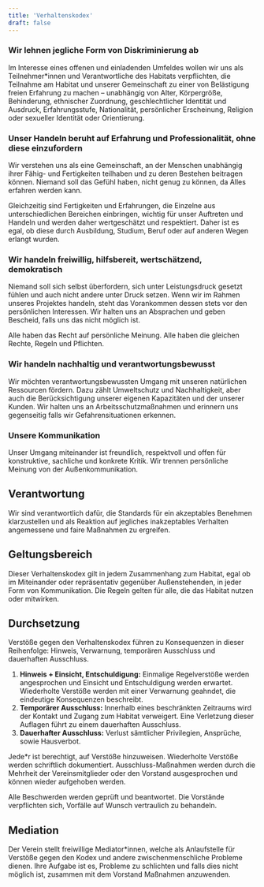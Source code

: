 ```yaml
---
title: 'Verhaltenskodex'
draft: false
---
```


### Wir lehnen jegliche Form von Diskriminierung ab

Im Interesse eines offenen und einladenden Umfeldes wollen wir uns als Teilnehmer\*innen und Verantwortliche des Habitats verpflichten, die Teilnahme am Habitat und unserer Gemeinschaft zu einer von Belästigung freien Erfahrung zu machen – unabhängig von Alter, Körpergröße, Behinderung, ethnischer Zuordnung, geschlechtlicher Identität und Ausdruck, Erfahrungsstufe, Nationalität, persönlicher Erscheinung, Religion oder sexueller Identität oder Orientierung.

### Unser Handeln beruht auf Erfahrung und Professionalität, ohne diese einzufordern

Wir verstehen uns als eine Gemeinschaft, an der Menschen unabhängig ihrer Fähig- und Fertigkeiten teilhaben und zu deren Bestehen beitragen können. Niemand soll das Gefühl haben, nicht genug zu können, da Alles erfahren werden kann.

Gleichzeitig sind Fertigkeiten und Erfahrungen, die Einzelne aus unterschiedlichen Bereichen einbringen, wichtig für unser Auftreten und Handeln und werden daher wertgeschätzt und respektiert. Daher ist es egal, ob diese durch Ausbildung, Studium, Beruf oder auf anderen Wegen erlangt wurden.

### Wir handeln freiwillig, hilfsbereit, wertschätzend, demokratisch

Niemand soll sich selbst überfordern, sich unter Leistungsdruck gesetzt fühlen und auch nicht andere unter Druck setzen. Wenn wir im Rahmen unseres Projektes handeln, steht das Vorankommen dessen stets vor den persönlichen Interessen. Wir halten uns an Absprachen und geben Bescheid, falls uns das nicht möglich ist.

Alle haben das Recht auf persönliche Meinung. Alle haben die gleichen Rechte, Regeln und Pflichten.

### Wir handeln nachhaltig und verantwortungsbewusst

Wir möchten verantwortungsbewussten Umgang mit unseren natürlichen Ressourcen fördern. Dazu zählt Umweltschutz und Nachhaltigkeit, aber auch die Berücksichtigung unserer eigenen Kapazitäten und der unserer Kunden. Wir halten uns an Arbeitsschutzmaßnahmen und erinnern uns gegenseitig falls wir Gefahrensituationen erkennen.

### Unsere Kommunikation

Unser Umgang miteinander ist freundlich, respektvoll und offen für konstruktive, sachliche und konkrete Kritik. Wir trennen persönliche Meinung von der Außenkommunikation.

## Verantwortung

Wir sind verantwortlich dafür, die Standards für ein akzeptables Benehmen klarzustellen und als Reaktion auf jegliches inakzeptables Verhalten angemessene und faire Maßnahmen zu ergreifen.

## Geltungsbereich

Dieser Verhaltenskodex gilt in jedem Zusammenhang zum Habitat, egal ob im Miteinander oder repräsentativ gegenüber Außenstehenden, in jeder Form von Kommunikation. Die Regeln gelten für alle, die das Habitat nutzen oder mitwirken.

## Durchsetzung

Verstöße gegen den Verhaltenskodex führen zu Konsequenzen in dieser Reihenfolge: Hinweis, Verwarnung, temporären Ausschluss und dauerhaften Ausschluss.

1. **Hinweis + Einsicht, Entschuldigung:** Einmalige Regelverstöße werden angesprochen und Einsicht und Entschuldigung werden erwartet. Wiederholte Verstöße werden mit einer Verwarnung geahndet, die eindeutige Konsequenzen beschreibt.
2. **Temporärer Ausschluss:** Innerhalb eines beschränkten Zeitraums wird der Kontakt und Zugang zum Habitat verweigert. Eine Verletzung dieser Auflagen führt zu einem dauerhaften Ausschluss.
3. **Dauerhafter Ausschluss:** Verlust sämtlicher Privilegien, Ansprüche, sowie Hausverbot.

Jede\*r ist berechtigt, auf Verstöße hinzuweisen. Wiederholte Verstöße werden schriftlich dokumentiert. Ausschluss-Maßnahmen werden durch die Mehrheit der Vereinsmitglieder oder den Vorstand ausgesprochen und können wieder aufgehoben werden.

Alle Beschwerden werden geprüft und beantwortet. Die Vorstände verpflichten sich, Vorfälle auf Wunsch vertraulich zu behandeln.

## Mediation

Der Verein stellt freiwillige Mediator\*innen, welche als Anlaufstelle für Verstöße gegen den Kodex und andere zwischenmenschliche Probleme dienen. Ihre Aufgabe ist es, Probleme zu schlichten und falls dies nicht möglich ist, zusammen mit dem Vorstand Maßnahmen anzuwenden.

